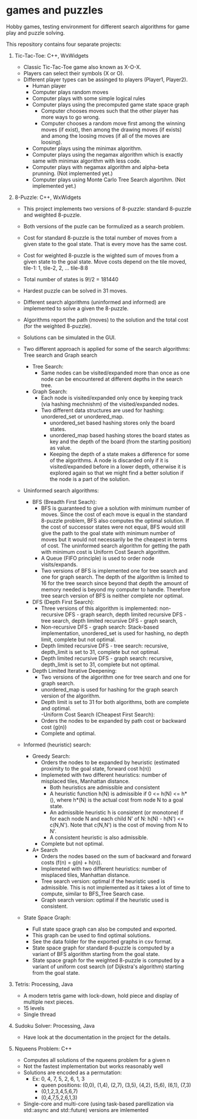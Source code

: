 # games and puzzles
Hobby games, testing environment for different search algorithms for game play and puzzle solving. 

This repository contains four separate projects:

1) Tic-Tac-Toe: C++, WxWidgets
	- Classic Tic-Tac-Toe game also known as X-O-X.
	- Players can select their symbols (X or O).
	- Different player types can be assinged to players (Player1, Player2).
		- Human player
		- Computer plays random moves
		- Computer plays with some simple logical rules
		- Computer plays using the precomputed game state space graph
			- Computer chooses moves such that the other player has more ways to go wrong.  
			- Computer chooses a random move first among the winning moves (if exist), then among the drawing moves (if exists) and among the loosing moves (if all of the moves are loosing).
		- Computer plays using the minimax algorithm.
		- Computer plays using the negamax algorithm which is exactly same with minimax algorithm with less code.
		- Computer plays with negamax algorithm and alpha-beta prunning. (Not implemented yet.)
		- Computer plays using Monte Carlo Tree Search algortihm. (Not implemented yet.)

2) 8-Puzzle: C++, WxWidgets
	- This project implements two versions of 8-puzzle: standard 8-puzzle and weighted 8-puzzle.
	- Both versions of the puzle can be formulized as a search problem.
	- Cost for standard 8-puzzle is the total number of moves from a given state to the goal state. That is every move has the same cost.
	- Cost for weighted 8-puzzle is the wighted sum of moves from a given state to the goal state. Move costs depend on the tile moved, tile-1: 1, tile-2, 2, ... tile-8:8 
	- Total number of states is 9!/2 = 181440
	- Hardest puzzle can be solved in 31 moves.
	- Different search algorithms (uninformed and informed) are implemented to solve a given the 8-puzzle.
	- Algorithms report the path (moves) to the solution and the total cost (for the weighted 8-puzzle).
	- Solutions can be simulated in the GUI.
	- Two different approach is applied for some of the search algorithms: Tree search and Graph search
		- Tree Search: 
			- Same nodes can be visited/expanded more than once as one node can be encountered at different depths in the search tree.
		- Graph Search: 
			- Each node is visited/expanded only once by keeping track (via hashing mechnishm) of the visited/expanded nodes.
			- Two different data structures are used for hashing: unordered_set or unordered_map.
				- unordered_set based hashing stores only the board states.
				- unordered_map based hashing stores the board states as key and the depth of the board (from the starting position) as value. 
				- Keeping the depth of a state makes a difference for some of the algorithms. A node is discarded only if it is visited/expanded before in a lower depth, otherwise it is explored again so that we might find a better solution if the node is a part of the solution.    				
				
	- Uninformed search algorithms: 
		- BFS (Breadth First Seach): 
			- BFS is guaranteed to give a solution with minimum number of moves. Since the cost of each move is equal in the standard 8-puzzle problem, BFS also computes the optimal solution. If the cost of successor states were not equal, BFS would still give the path to the goal state with minimum number of moves but it would not necessarily be the cheapest in terms of cost. The uninformed search algorithm for getting the path with minimum cost is Uniform Cost Search algorithm. 
			- A Queue (FIFO principle) is used to order node visits/expands.
			- Two versions of BFS is implemented one for tree search and one for graph search. The depth of the algorithm is limited to 16 for the tree search since beyond that depth the amount of memory needed is beyond my computer to handle. Therefore tree search version of BFS is neither complete nor optimal.
		- DFS (Depth First Search):
			- Three versions of this algorithm is implemented: non-recursive DFS - graph search, depth limited recursive DFS - tree search, depth limited recursive DFS - graph search,  	
			- Non-recursive DFS - graph search: Stack-based implementation, unordered_set is used for hashing, no depth limit, complete but not optimal.
			- Depth limited recursive DFS - tree search: recursive, depth_limit is set to 31, complete but not optimal.
			- Depth limited recursive DFS - graph search: recursive, depth_limit is set to 31, complete but not optimal. 
		- Depth Limited Iterative Deepening: 
			- Two versions of the algorithm one for tree search and one for graph search.
			- unordered_map is used for hashing for the graph search version of the algorithm.
			- Depth limit is set to 31 for both algorithms, both are complete and optimal.			
		-Uniform Cost Search (Cheapest First Search):
			- Orders the nodes to be expanded by path cost or backward cost (g(n))
			- Complete and optimal.
			
	- Informed (heuristic) search: 
		- Greedy Search:
			- Orders the nodes to be expanded by heuristic (estimated proximity to the goal state, forward cost h(n))
			- Implemeted with two different heuristics: number of misplaced tiles, Manhattan distance.
				- Both heuristics are admissible and consistent
				- A heuristic function h(N) is admissible if 0 <= h(N) <= h*(), where h*(N) is the actual cost from node N to a goal state.
				- An admissible heuristic h is consistent (or monotone) if for each node N and each child N' of N: h(N) - h(N') <= c(N,N'). Note that c(N,N') is the cost of moving from N to N'.
				- A consistent heuristic is also admissible. 
			- Complete but not optimal.
		- A* Search
			- Orders the nodes based on the sum of backward and forward costs (f(n) = g(n) + h(n)).
			- Implemeted with two different heuristics: number of misplaced tiles, Manhattan distance.
			- Tree search version: optimal if the heuristic used is admissible. This is not implemented as it takes a lot of time to compute, similar to BFS_Tree Search case. 
			- Graph search version: optimal if the heuristic used is consistent.
			
	- State Space Graph:
		- Full state space graph can also be computed and exported.
		- This graph can be used to find optimal solutions.
		- See the data folder for the exported graphs in csv format.  
		- State space graph for standard 8-puzzle is computed by a variant of BFS algorithm starting from the goal state.
		- State space graph for the weighted 8-puzzle is computed by a variant of uniform cost search (of Dijkstra's algorithm) starting from the goal state.

3) Tetris: Processing, Java
	- A modern tetris game with lock-down, hold piece and display of multiple next pieces.
	- 15 levels
	- Single thread
	
4) Sudoku Solver: Processing, Java
	- Have look at the documentation in the project for the details.
	
5) Nqueens Problem: C++
	- Computes all solutions of the nqueens problem for a given n
	- Not the fastest implementation but works reasonably well
	- Solutions are encoded as a permutation:
		- Ex: 0, 4, 7, 5, 2, 6, 1, 3 
			- queen positions: (0,0), (1,4), (2,7), (3,5), (4,2), (5,6), (6,1), (7,3)		
			- (0,1,2,3,4,5,6,7)
			- (0,4,7,5,2,6,1,3)
	- Single-core and multi-core (using task-based parellization via std::async and std::future) versions are imlemented
	
	
